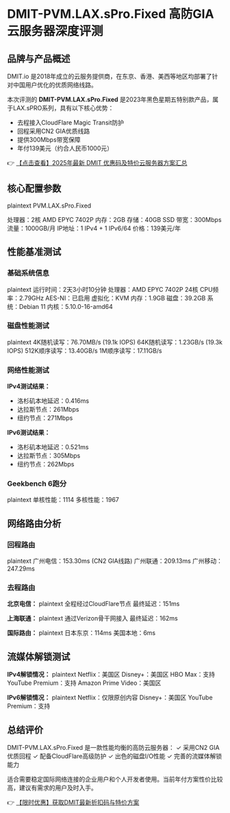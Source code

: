 # DMIT-PVM.LAX.sPro.Fixed 高防GIA云服务器深度评测

## 品牌与产品概述

DMIT.io 是2018年成立的云服务提供商，在东京、香港、美西等地区均部署了针对中国用户优化的优质网络线路。

本次评测的 **DMIT-PVM.LAX.sPro.Fixed** 是2023年黑色星期五特别款产品，属于LAX.sPRO系列，具有以下核心优势：
- 去程接入CloudFlare Magic Transit防护
- 回程采用CN2 GIA优质线路
- 提供300Mbps带宽保障
- 年付139美元（约合人民币1000元）

👉 [【点击查看】2025年最新 DMIT 优惠码及特价云服务器方案汇总](https://bit.ly/dmit_coupon)

## 核心配置参数

plaintext
PVM.LAX.sPro.Fixed

处理器：2核 AMD EPYC 7402P
内存：2GB
存储：40GB SSD
带宽：300Mbps
流量：1000GB/月
IP地址：1 IPv4 + 1 IPv6/64
价格：139美元/年

## 性能基准测试

### 基础系统信息
plaintext
运行时间：2天3小时10分钟
处理器：AMD EPYC 7402P 24核
CPU频率：2.79GHz
AES-NI：已启用
虚拟化：KVM
内存：1.9GB
磁盘：39.2GB
系统：Debian 11
内核：5.10.0-16-amd64

### 磁盘性能测试
plaintext
4K随机读写：76.70MB/s (19.1k IOPS)
64K随机读写：1.23GB/s (19.3k IOPS)
512K顺序读写：13.40GB/s
1M顺序读写：17.11GB/s

### 网络性能测试
**IPv4测试结果：**
- 洛杉矶本地延迟：0.416ms
- 达拉斯节点：261Mbps
- 纽约节点：271Mbps

**IPv6测试结果：**
- 洛杉矶本地延迟：0.521ms
- 达拉斯节点：305Mbps
- 纽约节点：262Mbps

### Geekbench 6跑分
plaintext
单核性能：1114
多核性能：1967

## 网络路由分析

### 回程路由
plaintext
广州电信：153.30ms (CN2 GIA线路)
广州联通：209.13ms 
广州移动：247.29ms

### 去程路由
**北京电信：**
plaintext
全程经过CloudFlare节点
最终延迟：151ms

**上海联通：**
plaintext
通过Verizon骨干网接入
最终延迟：162ms

**国际路由：**
plaintext
日本东京：114ms
美国本地：6ms

## 流媒体解锁测试

**IPv4解锁情况：**
plaintext
Netflix：美国区
Disney+：美国区
HBO Max：支持
YouTube Premium：支持
Amazon Prime Video：美国区

**IPv6解锁情况：**
plaintext
Netflix：仅限原创内容
Disney+：美国区
YouTube Premium：支持

## 总结评价

DMIT-PVM.LAX.sPro.Fixed 是一款性能均衡的高防云服务器：
✓ 采用CN2 GIA优质回程
✓ 配备CloudFlare高级防护
✓ 出色的磁盘I/O性能
✓ 完善的流媒体解锁能力

适合需要稳定国际网络连接的企业用户和个人开发者使用。当前年付方案性价比较高，建议有需求的用户及时入手。

👉 [【限时优惠】获取DMIT最新折扣码与特价方案](https://bit.ly/dmit_coupon)